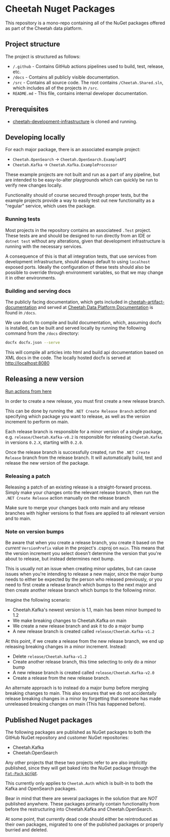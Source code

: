 # Cheetah Nuget Packages

This repository is a mono-repo containing all of the NuGet packages offered as part of the Cheetah data platform.

## Project structure

The project is structured as follows:
- `/.github` - Contains GitHub actions pipelines used to build, test, release, etc.
- `/docs` - Contains all publicly visible documentation.
- `/src` - Contains all source code. The root contains `/Cheetah.Shared.sln`, which includes all of the projects in `/src`.
- `README.md` - This file, contains internal developer documentation.

## Prerequisites
- [cheetah-development-infrastructure](https://github.com/trifork/cheetah-development-infrastructure) is cloned and running.

## Developing locally

For each major package, there is an associated example project:
- `Cheetah.OpenSearch` -> `Cheetah.OpenSearch.ExampleAPI`
- `Cheetah.Kafka` -> `Cheetah.Kafka.ExampleProcessor`

These example projects are not built and run as a part of any pipeline, but are intended to be easy-to-alter playgrounds which can quickly be run to verify new changes locally.

Functionality should of course secured through proper tests, but the example projects provide a way to easily test out new functionality as a "regular" service, which uses the package.

### Running tests

Most projects in the repository contains an associateed `.Test` project. These tests are and should be designed to run directly from an IDE or `dotnet test` without any alterations, given that development infrastructure is running with the necessary services.

A consequence of this is that all integration tests, that use services from development infrastructure, should always default to using `localhost` exposed ports. Ideally the configuration of these tests should also be possible to override through environment variables, so that we may change it in other environments.

### Building and serving docs

The publicly facing documentation, which gets included in [cheetah-artifact-documentation](https://github.com/trifork/cheetah-artifact-documentation) and served at [Cheetah Data Platform Documentation](http://docs.cheetah.trifork.dev) is found in `/docs`.

We use docfx to compile and build documentation, which, assuming docfx is installed, can be built and served locally by running the following command from the `/docs` directory:

```sh
docfx docfx.json --serve
```

This will compile all articles into html and build api documentation based on XML docs in the code. The locally hosted docfx is served at [http://localhost:8080](http://localhost:8080)

## Releasing a new version

[Run actions from here](https://github.com/trifork/cheetah-lib-shared-dotnet/actions)

In order to create a new release, you must first create a new release branch.

This can be done by running the `.NET Create Release Branch` action and specifying which package you want to release, as well as the version increment to perform on main.

Each release branch is responsible for a minor version of a single package, e.g. `release/Cheetah.Kafka-v0.2` is responsible for releasing `Cheetah.Kafka` in versions `0.2.X`, starting with `0.2.0`.

Once the release branch is successfully created, run the `.NET Create Release` branch from the release branch. It will automatically build, test and release the new version of the package.

### Releasing a patch

Releasing a patch of an existing release is a straight-forward process. Simply make your changes onto the relevant release branch, then run the `.NET Create Release` action manually on the release branch

Make sure to merge your changes back onto main and any release branches with higher versions to that fixes are applied to all relevant version and to main.

### Note on version bumps

Be aware that when you create a release branch, you create it based on the _current_ `VersionPrefix` value in the project's .csproj on `main`. This means that the version increment you select doesn't determine the version that you're about to release, but instead determines next bump.

This is usually not an issue when creating minor updates, but can cause issues when you're intending to release a new major, since the major bump needs to either be expected by the person who released previously, or you need to first create a release branch which bumps to the next major and then create another release branch which bumps to the following minor.

Imagine the following scenario:
- Cheetah.Kafka's newest version is 1.1, main has been minor bumped to 1.2
- We make breaking changes to Cheetah.Kafka on main
- We create a new release branch and ask it to do a major bump
- A new release branch is created called `release/Cheetah.Kafka-v1.2`

At this point, if we create a release from the new release branch, we end up releasing breaking changes in a minor increment. Instead:
- Delete `release/Cheetah.kafka-v1.2`
- Create another release branch, this time selecting to only do a minor bump
- A new release branch is created called `release/Cheetah.Kafka-v2.0`
- Create a release from the new release branch.

An alternate approach is to instead do a major bump before merging breaking changes to main. This also ensures that we do not accidentally release breaking changes in a minor by forgetting that someone has made unreleased breaking changes on main (This has happened before).

## Published Nuget packages

The following packages are published as NuGet packages to both the GitHub NuGet repository and customer NuGet repositories:
- Cheetah.Kafka
- Cheetah.OpenSearch

Any other projects that these two projects refer to are also implicitly published, since they will get baked into the NuGet package through the [`Fat-Pack` script](https://github.com/trifork/cheetah-infrastructure-utils/blob/main/.github/actions/dotnet/dotnet-fat-pack/Fat-Pack.ps1).

This currently only applies to `Cheetah.Auth` which is built-in to both the Kafka and OpenSearch packages.

Bear in mind that there are several packages in the solution that are _NOT_ published anywhere. These packages primarily contain functionality from before the restructuring into Cheetah.Kafka and Cheetah.OpenSearch.

At some point, that currently dead code should either be reintroduced as their own packages, migrated to one of the published packages or properly burried and deleted.